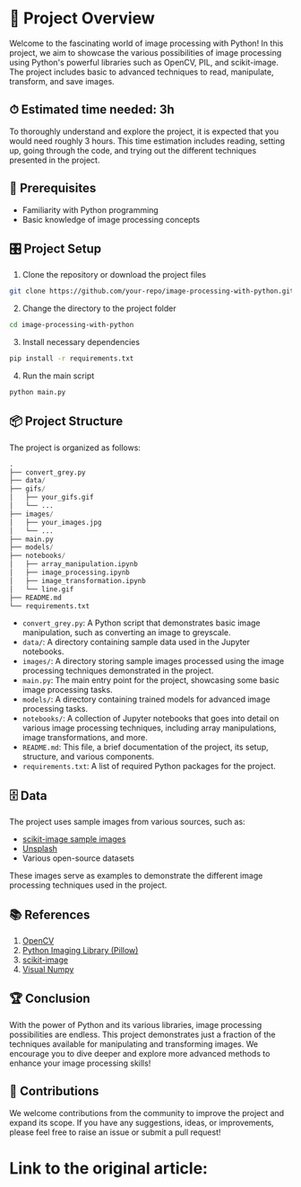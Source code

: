 # 🧭 Project Overview

Welcome to the fascinating world of image processing with Python! In this project, we aim to showcase the various possibilities of image processing using Python's powerful libraries such as OpenCV, PIL, and scikit-image. The project includes basic to advanced techniques to read, manipulate, transform, and save images.

## ⏱ Estimated time needed: 3h

To thoroughly understand and explore the project, it is expected that you would need roughly 3 hours. This time estimation includes reading, setting up, going through the code, and trying out the different techniques presented in the project.

## 🚧 Prerequisites

- Familiarity with Python programming
- Basic knowledge of image processing concepts

## 🎛 Project Setup

1. Clone the repository or download the project files

```bash
git clone https://github.com/your-repo/image-processing-with-python.git
```
2. Change the directory to the project folder

```bash
cd image-processing-with-python
```

3. Install necessary dependencies

```bash
pip install -r requirements.txt
```
   
4. Run the main script

```bash
python main.py
```

## 📦 Project Structure

The project is organized as follows:

```python
.
├── convert_grey.py
├── data/
├── gifs/
│   ├── your_gifs.gif
│   └── ...
├── images/
│   ├── your_images.jpg
│   └── ...
├── main.py
├── models/
├── notebooks/
│   ├── array_manipulation.ipynb
│   ├── image_processing.ipynb
│   ├── image_transformation.ipynb
│   └── line.gif
├── README.md
└── requirements.txt
```

- `convert_grey.py`: A Python script that demonstrates basic image manipulation, such as converting an image to greyscale.
- `data/`: A directory containing sample data used in the Jupyter notebooks.
- `images/`: A directory storing sample images processed using the image processing techniques demonstrated in the project.
- `main.py`: The main entry point for the project, showcasing some basic image processing tasks.
- `models/`: A directory containing trained models for advanced image processing tasks.
- `notebooks/`: A collection of Jupyter notebooks that goes into detail on various image processing techniques, including array manipulations, image transformations, and more.
- `README.md`: This file, a brief documentation of the project, its setup, structure, and various components.
- `requirements.txt`: A list of required Python packages for the project.

## 🗄️ Data

The project uses sample images from various sources, such as:

- [scikit-image sample images](https://scikit-image.org/docs/dev/auto_examples/)
- [Unsplash](https://unsplash.com/)
- Various open-source datasets

These images serve as examples to demonstrate the different image processing techniques used in the project.

## 📚 References

1. [OpenCV](https://opencv.org/)
2. [Python Imaging Library (Pillow)](https://pillow.readthedocs.io/en/stable/)
3. [scikit-image](https://scikit-image.org/)
4. [Visual Numpy](https://jalammar.github.io/visual-numpy/)

## 🏆 Conclusion

With the power of Python and its various libraries, image processing possibilities are endless. This project demonstrates just a fraction of the techniques available for manipulating and transforming images. We encourage you to dive deeper and explore more advanced methods to enhance your image processing skills!

## 🤝 Contributions

We welcome contributions from the community to improve the project and expand its scope. If you have any suggestions, ideas, or improvements, please feel free to raise an issue or submit a pull request!

# Link to the original article:

